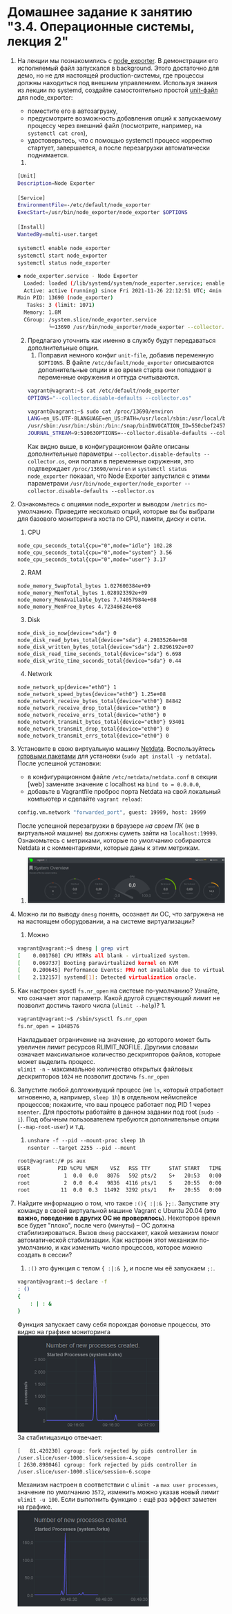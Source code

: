 # Домашнее задание к занятию "3.4. Операционные системы, лекция 2"

1. На лекции мы познакомились с [node_exporter](https://github.com/prometheus/node_exporter/releases). В демонстрации его исполняемый файл запускался в background. Этого достаточно для демо, но не для настоящей production-системы, где процессы должны находиться под внешним управлением. Используя знания из лекции по systemd, создайте самостоятельно простой [unit-файл](https://www.freedesktop.org/software/systemd/man/systemd.service.html) для node_exporter:

    * поместите его в автозагрузку,
    * предусмотрите возможность добавления опций к запускаемому процессу через внешний файл (посмотрите, например, на `systemctl cat cron`),
    * удостоверьтесь, что с помощью systemctl процесс корректно стартует, завершается, а после перезагрузки автоматически поднимается.  

   1. 
   ```bash
   [Unit]
   Description=Node Exporter
   
   [Service]
   EnvironmentFile=-/etc/default/node_exporter
   ExecStart=/usr/bin/node_exporter/node_exporter $OPTIONS
   
   [Install]
   WantedBy=multi-user.target
   ```
   `systemctl enable node_exporter`  
   `systemctl start node_exporter`  
   `systemctl status node_exporter`
   ```bash
   ● node_exporter.service - Node Exporter
     Loaded: loaded (/lib/systemd/system/node_exporter.service; enabled; vendor preset: enabled)
     Active: active (running) since Fri 2021-11-26 22:12:51 UTC; 4min 35s ago
   Main PID: 13690 (node_exporter)
      Tasks: 3 (limit: 1071)
     Memory: 1.8M
     CGroup: /system.slice/node_exporter.service
             └─13690 /usr/bin/node_exporter/node_exporter --collector.disable-defaults --collector.os
   ```
   2. Предлагаю уточнить как именно в службу будут передаваться дополнительные опции.
      1. Поправил немного конфиг `unit-file`, добавив переменную `$OPTIONS`. В файле `/etc/default/node_exporter` описываются дополнительные опции и во время старта они попадают в переменные окружения и оттуда считываются.  
      ```bash
      vagrant@vagrant:~$ cat /etc/default/node_exporter
      OPTIONS="--collector.disable-defaults --collector.os"
      ``` 
      ```bash
      vagrant@vagrant:~$ sudo cat /proc/13690/environ
      LANG=en_US.UTF-8LANGUAGE=en_US:PATH=/usr/local/sbin:/usr/local/bin:
      /usr/sbin:/usr/bin:/sbin:/bin:/snap/binINVOCATION_ID=550cbef245714f28809fa1065fa6aa2e
      JOURNAL_STREAM=9:51063OPTIONS=--collector.disable-defaults --collector.os
      ```
      Как видно выше, в конфигурационном файле описаны дополнительные параметры `--collector.disable-defaults --collector.os`, они попали в переменные окружения, это подтверждает `/proc/13690/environ` и `systemctl status node_exporter` показал, что Node Exporter запустился с этими параметрами `/usr/bin/node_exporter/node_exporter --collector.disable-defaults --collector.os`
2. Ознакомьтесь с опциями node_exporter и выводом `/metrics` по-умолчанию. Приведите несколько опций, которые вы бы выбрали для базового мониторинга хоста по CPU, памяти, диску и сети.
   1. CPU
   ```buildoutcfg
   node_cpu_seconds_total{cpu="0",mode="idle"} 102.28
   node_cpu_seconds_total{cpu="0",mode="system"} 3.56
   node_cpu_seconds_total{cpu="0",mode="user"} 3.17
   ```
   2. RAM
   ```buildoutcfg
   node_memory_SwapTotal_bytes 1.027600384e+09
   node_memory_MemTotal_bytes 1.028923392e+09
   node_memory_MemAvailable_bytes 7.74057984e+08
   node_memory_MemFree_bytes 4.72346624e+08
   ```
   3. Disk
   ```buildoutcfg
   node_disk_io_now{device="sda"} 0
   node_disk_read_bytes_total{device="sda"} 4.29835264e+08
   node_disk_written_bytes_total{device="sda"} 2.8296192e+07
   node_disk_read_time_seconds_total{device="sda"} 6.698
   node_disk_write_time_seconds_total{device="sda"} 0.44
   ```
   4. Network
   ```buildoutcfg
   node_network_up{device="eth0"} 1
   node_network_speed_bytes{device="eth0"} 1.25e+08
   node_network_receive_bytes_total{device="eth0"} 84842
   node_network_receive_drop_total{device="eth0"} 0
   node_network_receive_errs_total{device="eth0"} 0
   node_network_transmit_bytes_total{device="eth0"} 93401
   node_network_transmit_drop_total{device="eth0"} 0
   node_network_transmit_errs_total{device="eth0"} 0   
   ```
3. Установите в свою виртуальную машину [Netdata](https://github.com/netdata/netdata). Воспользуйтесь [готовыми пакетами](https://packagecloud.io/netdata/netdata/install) для установки (`sudo apt install -y netdata`). После успешной установки:
    * в конфигурационном файле `/etc/netdata/netdata.conf` в секции [web] замените значение с localhost на `bind to = 0.0.0.0`,
    * добавьте в Vagrantfile проброс порта Netdata на свой локальный компьютер и сделайте `vagrant reload`:

    ```bash
    config.vm.network "forwarded_port", guest: 19999, host: 19999
    ```

    После успешной перезагрузки в браузере *на своем ПК* (не в виртуальной машине) вы должны суметь зайти на `localhost:19999`. Ознакомьтесь с метриками, которые по умолчанию собираются Netdata и с комментариями, которые даны к этим метрикам.
   1. ![img_1.png](img/img_1.png)
4. Можно ли по выводу `dmesg` понять, осознает ли ОС, что загружена не на настоящем оборудовании, а на системе виртуализации?
   1. Можно
   ```bash
   vagrant@vagrant:~$ dmesg | grep virt
   [    0.001760] CPU MTRRs all blank - virtualized system.
   [    0.069737] Booting paravirtualized kernel on KVM
   [    0.200645] Performance Events: PMU not available due to virtualization, using software events only.
   [    2.132157] systemd[1]: Detected virtualization oracle.
   ```
5. Как настроен sysctl `fs.nr_open` на системе по-умолчанию? Узнайте, что означает этот параметр. Какой другой существующий лимит не позволит достичь такого числа (`ulimit --help`)?
   1. 
   ```bash
   vagrant@vagrant:~$ /sbin/sysctl fs.nr_open
   fs.nr_open = 1048576
   ```
   Накладывает ограничение на значение, до которого может быть увеличен лимит ресурсов RLIMIT_NOFILE. Другими словами означает максимальное количество дескрипторов файлов, которые может
выделить процесс.  
   `ulimit -n` - максимальное количество открытых файловых дескрипторов `1024` не позволит достичь `fs.nr_open`
6. Запустите любой долгоживущий процесс (не `ls`, который отработает мгновенно, а, например, `sleep 1h`) в отдельном неймспейсе процессов; покажите, что ваш процесс работает под PID 1 через `nsenter`. Для простоты работайте в данном задании под root (`sudo -i`). Под обычным пользователем требуются дополнительные опции (`--map-root-user`) и т.д.
   1. `unshare -f --pid --mount-proc sleep 1h`  
   `nsenter --target 2255 --pid --mount`
   ```bash
   root@vagrant:/# ps aux
   USER         PID %CPU %MEM    VSZ   RSS TTY      STAT START   TIME COMMAND
   root           1  0.0  0.0   8076   592 pts/2    S+   20:53   0:00 sleep 1h
   root           2  0.0  0.4   9836  4116 pts/1    S    20:55   0:00 -bash
   root          11  0.0  0.3  11492  3292 pts/1    R+   20:55   0:00 ps aux
   ```
7. Найдите информацию о том, что такое `:(){ :|:& };:`. Запустите эту команду в своей виртуальной машине Vagrant с Ubuntu 20.04 (**это важно, поведение в других ОС не проверялось**). Некоторое время все будет "плохо", после чего (минуты) – ОС должна стабилизироваться. Вызов `dmesg` расскажет, какой механизм помог автоматической стабилизации. Как настроен этот механизм по-умолчанию, и как изменить число процессов, которое можно создать в сессии?
   1. `:()` это функция с телом `{ :|:& }`, и после мы её запускаем `;:`.
   ```bash
   vagrant@vagrant:~$ declare -f
   : ()
   {
       : | : &
   }
   ```
   Функция запускает саму себя порождая фоновые процессы, это видно на графике мониторинга  
   ![img_2.png](img/img_2.png)  
   За стабилицазицю отвечает:
   ```buildoutcfg
   [   81.420230] cgroup: fork rejected by pids controller in /user.slice/user-1000.slice/session-4.scope
   [ 2630.898046] cgroup: fork rejected by pids controller in /user.slice/user-1000.slice/session-6.scope
   ```
   Механизм настроен в соответствии с `ulimit -a` `max user processes`, значение по умолчанию `3572`, изменить можно указав новый лимит `ulimit -u 100`.
   Если выполнить функцию `:` ещё раз эффект заметен на графике.  
   ![img_3.png](img/img_3.png)